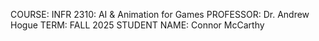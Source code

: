 COURSE: INFR 2310: AI & Animation for Games
PROFESSOR: Dr. Andrew Hogue
TERM: FALL 2025
STUDENT NAME: Connor McCarthy
